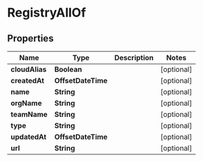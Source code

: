 

# RegistryAllOf


## Properties

Name | Type | Description | Notes
------------ | ------------- | ------------- | -------------
**cloudAlias** | **Boolean** |  |  [optional]
**createdAt** | **OffsetDateTime** |  |  [optional]
**name** | **String** |  |  [optional]
**orgName** | **String** |  |  [optional]
**teamName** | **String** |  |  [optional]
**type** | **String** |  |  [optional]
**updatedAt** | **OffsetDateTime** |  |  [optional]
**url** | **String** |  |  [optional]



